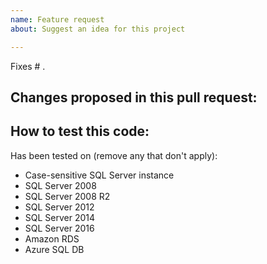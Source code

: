 ```yaml
---
name: Feature request
about: Suggest an idea for this project

---
```


Fixes # .

Changes proposed in this pull request:
 - 

How to test this code:
 - 

Has been tested on (remove any that don't apply):
 - Case-sensitive SQL Server instance
 - SQL Server 2008
 - SQL Server 2008 R2
 - SQL Server 2012
 - SQL Server 2014
 - SQL Server 2016
 - Amazon RDS
 - Azure SQL DB
